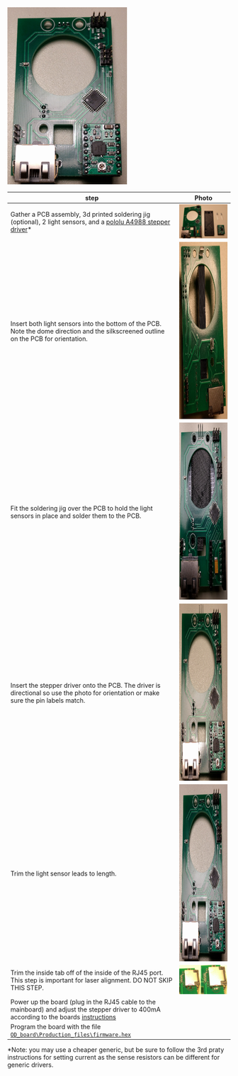 <img src="img/OD_PCB_s5.jpg" height="400">

| step | Photo |
| ---- | ----- |
| Gather a PCB assembly, 3d printed soldering jig (optional), 2 light sensors, and a [pololu A4988 stepper driver][1]* | <img src="img/OD_PCB_s1.jpg" width="500"> |
| Insert both light sensors into the bottom of the PCB.  Note the dome direction and the silkscreened outline on the PCB for orientation. | <img src="img/OD_PCB_s2.jpg" height="400"> |
| Fit the soldering jig over the PCB to hold the light sensors in place and solder them to the PCB. | <img src="img/OD_PCB_s3.jpg" height="400"> |
| Insert the stepper driver onto the PCB.  The driver is directional so use the photo for orientation or make sure the pin labels match. | <img src="img/OD_PCB_s4.jpg" height="400"> |
| Trim the light sensor leads to length.  | <img src="img/OD_PCB_s5.jpg" height="400"> |
| Trim the inside tab off of the inside of the RJ45 port.  This step is important for laser alignment.  DO NOT SKIP THIS STEP.  | <img src="img/OD_PCB_s6.jpg" width="500"> |
| Power up the board (plug in the RJ45 cable to the mainboard) and adjust the stepper driver to 400mA according to the boards [instructions][1] |   |
| Program the board with the file [```OD_board\Production_files\firmware.hex```][2] |    |

*Note: you may use a cheaper generic, but be sure to follow the 3rd praty instructions for setting current as the sense resistors can be different for generic drivers.

[1]: https://www.pololu.com/category/156/a4988-stepper-motor-driver-carriers
[2]: https://github.com/Flexostat/OD-Board/raw/master/Production_files/firmware.hex
